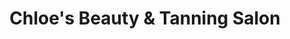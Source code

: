 ---
title: "Chloe's Beauty & Tanning Salon"
url: /peterhead/chloes-beauty-and-tanning-salon/
shop: beauty
---